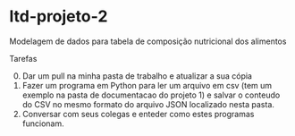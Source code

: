 # ltd-projeto-2
Modelagem de dados para tabela de composição nutricional dos alimentos

Tarefas

0) Dar um pull na minha pasta de trabalho e atualizar a sua cópia
1) Fazer um programa em Python para ler um arquivo em csv (tem um exemplo na pasta de documentacao do projeto 1) e salvar o conteudo do CSV no mesmo formato  do arquivo JSON localizado nesta pasta.
2) Conversar com seus colegas e enteder como estes programas funcionam.




